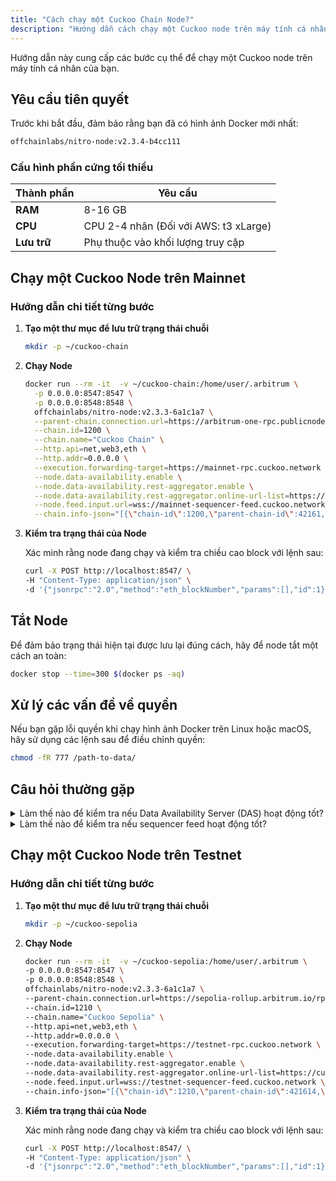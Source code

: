 ```yaml
---
title: "Cách chạy một Cuckoo Chain Node?"
description: "Hướng dẫn cách chạy một Cuckoo node trên máy tính cá nhân của bạn."
---
```


Hướng dẫn này cung cấp các bước cụ thể để chạy một Cuckoo node trên máy tính cá nhân của bạn.

## Yêu cầu tiên quyết

Trước khi bắt đầu, đảm bảo rằng bạn đã có hình ảnh Docker mới nhất:

```sh
offchainlabs/nitro-node:v2.3.4-b4cc111
```

### Cấu hình phần cứng tối thiểu

| Thành phần   | Yêu cầu                          |
| ------------ | -------------------------------- |
| **RAM**      | 8-16 GB                          |
| **CPU**      | CPU 2-4 nhân (Đối với AWS: t3 xLarge) |
| **Lưu trữ**  | Phụ thuộc vào khối lượng truy cập |

## Chạy một Cuckoo Node trên Mainnet

### Hướng dẫn chi tiết từng bước

1. **Tạo một thư mục để lưu trữ trạng thái chuỗi**

    ```sh
    mkdir -p ~/cuckoo-chain
    ```

2. **Chạy Node**

    ```sh
    docker run --rm -it  -v ~/cuckoo-chain:/home/user/.arbitrum \
      -p 0.0.0.0:8547:8547 \
      -p 0.0.0.0:8548:8548 \
      offchainlabs/nitro-node:v2.3.3-6a1c1a7 \
      --parent-chain.connection.url=https://arbitrum-one-rpc.publicnode.com \
      --chain.id=1200 \
      --chain.name="Cuckoo Chain" \
      --http.api=net,web3,eth \
      --http.addr=0.0.0.0 \
      --execution.forwarding-target=https://mainnet-rpc.cuckoo.network \
      --node.data-availability.enable \
      --node.data-availability.rest-aggregator.enable \
      --node.data-availability.rest-aggregator.online-url-list=https://cuckoo.network/mainnet-das-servers \
      --node.feed.input.url=wss://mainnet-sequencer-feed.cuckoo.network \
      --chain.info-json="[{\"chain-id\":1200,\"parent-chain-id\":42161,\"parent-chain-is-arbitrum\":true,\"chain-name\":\"Cuckoo Chain\",\"chain-config\":{\"homesteadBlock\":0,\"daoForkBlock\":null,\"daoForkSupport\":true,\"eip150Block\":0,\"eip150Hash\":\"0x0000000000000000000000000000000000000000000000000000000000000000\",\"eip155Block\":0,\"eip158Block\":0,\"byzantiumBlock\":0,\"constantinopleBlock\":0,\"petersburgBlock\":0,\"istanbulBlock\":0,\"muirGlacierBlock\":0,\"berlinBlock\":0,\"londonBlock\":0,\"clique\":{\"period\":0,\"epoch\":0},\"arbitrum\":{\"EnableArbOS\":true,\"AllowDebugPrecompiles\":false,\"DataAvailabilityCommittee\":true,\"InitialArbOSVersion\":11,\"GenesisBlockNum\":0,\"MaxCodeSize\":24576,\"MaxInitCodeSize\":49152,\"InitialChainOwner\":\"0x15c7C3E9673F8900Ac66Dd040aCF2169E79429A3\"},\"chainId\":1200},\"rollup\":{\"bridge\":\"0x6a075fbDFEd3d18bCdc62668fE0f02c639144ed8\",\"inbox\":\"0x2b25AAC8ef6F1a405E824C257a349b79c79Ed45c\",\"sequencer-inbox\":\"0x43c51b92bA8b9e89484D5eFa4a87Fa7526793b04\",\"rollup\":\"0xfEE1e4386fee1E337178ce0814e7959b9E67b5F5\",\"validator-utils\":\"0x6c21303F5986180B1394d2C89f3e883890E2867b\",\"validator-wallet-creator\":\"0x2b0E04Dc90e3fA58165CB41E2834B44A56E766aF\",\"deployed-at\":222314851}}]"
    ```

3. **Kiểm tra trạng thái của Node**

   Xác minh rằng node đang chạy và kiểm tra chiều cao block với lệnh sau:

    ```sh
    curl -X POST http://localhost:8547/ \
    -H "Content-Type: application/json" \
    -d '{"jsonrpc":"2.0","method":"eth_blockNumber","params":[],"id":1}'
    ```

## Tắt Node

Để đảm bảo trạng thái hiện tại được lưu lại đúng cách, hãy để node tắt một cách an toàn:

```sh
docker stop --time=300 $(docker ps -aq)
```

## Xử lý các vấn đề về quyền

Nếu bạn gặp lỗi quyền khi chạy hình ảnh Docker trên Linux hoặc macOS, hãy sử dụng các lệnh sau để điều chỉnh quyền:

```sh
chmod -fR 777 /path-to-data/
```

## Câu hỏi thường gặp

<details class="p-4 bg-white rounded-lg shadow hover:bg-gray-50 focus:outline-none focus:ring-2 focus:ring-blue-500">
  <summary class="cursor-pointer text-xl font-semibold">
    Làm thế nào để kiểm tra nếu Data Availability Server (DAS) hoạt động tốt?
  </summary>
  <p class="mt-2">
    Cuckoo Chain: <a href="https://mainnet-das.cuckoo.network/health">https://mainnet-das.cuckoo.network/health</a>
  </p>
  <p class="mt-2">
    Cuckoo Sepolia: <a href="https://testnet-das.cuckoo.network/health">https://testnet-das.cuckoo.network/health</a>
  </p>
</details>

<details class="p-4 bg-white rounded-lg shadow hover:bg-gray-50 focus:outline-none focus:ring-2 focus:ring-blue-500">
  <summary class="cursor-pointer text-xl font-semibold">
    Làm thế nào để kiểm tra nếu sequencer feed hoạt động tốt?
  </summary>
  <p class="mt-2">
    Cuckoo Chain:

    ```sh
    wscat -c wss://mainnet-sequencer-feed.cuckoo.network
    ```

  </p>
  <p class="mt-2">
    Cuckoo Sepolia:

    ```sh
    wscat -c wss://testnet-sequencer-feed.cuckoo.network
    ```
  </p>
</details>

## Chạy một Cuckoo Node trên Testnet

### Hướng dẫn chi tiết từng bước

1. **Tạo một thư mục để lưu trữ trạng thái chuỗi**

    ```sh
    mkdir -p ~/cuckoo-sepolia
    ```

2. **Chạy Node**

    ```sh
    docker run --rm -it  -v ~/cuckoo-sepolia:/home/user/.arbitrum \
    -p 0.0.0.0:8547:8547 \
    -p 0.0.0.0:8548:8548 \
    offchainlabs/nitro-node:v2.3.3-6a1c1a7 \
    --parent-chain.connection.url=https://sepolia-rollup.arbitrum.io/rpc \
    --chain.id=1210 \
    --chain.name="Cuckoo Sepolia" \
    --http.api=net,web3,eth \
    --http.addr=0.0.0.0 \
    --execution.forwarding-target=https://testnet-rpc.cuckoo.network \
    --node.data-availability.enable \
    --node.data-availability.rest-aggregator.enable \
    --node.data-availability.rest-aggregator.online-url-list=https://cuckoo.network/testnet-das-servers \
    --node.feed.input.url=wss://testnet-sequencer-feed.cuckoo.network \
    --chain.info-json="[{\"chain-id\":1210,\"parent-chain-id\":421614,\"parent-chain-is-arbitrum\":true,\"chain-name\":\"Cuckoo Sepolia\",\"chain-config\":{\"homesteadBlock\":0,\"daoForkBlock\":null,\"daoForkSupport\":true,\"eip150Block\":0,\"eip150Hash\":\"0x0000000000000000000000000000000000000000000000000000000000000000\",\"eip155Block\":0,\"eip158Block\":0,\"byzantiumBlock\":0,\"constantinopleBlock\":0,\"petersburgBlock\":0,\"istanbulBlock\":0,\"muirGlacierBlock\":0,\"berlinBlock\":0,\"londonBlock\":0,\"clique\":{\"period\":0,\"epoch\":0},\"arbitrum\":{\"EnableArbOS\":true,\"AllowDebugPrecompiles\":false,\"DataAvailabilityCommittee\":true,\"InitialArbOSVersion\":11,\"GenesisBlockNum\":0,\"MaxCodeSize\":24576,\"MaxInitCodeSize\":49152,\"InitialChainOwner\":\"0xF66eE80aC2331914F0193a56cdd3511F66f531d5\"},\"chainId\":1210},\"rollup\":{\"bridge\":\"0x84c599703Fd5d3031c2AaF0a32c3a89bB64Ad89A\",\"inbox\":\"0x31Ec68f7B326a45D8CDC3644569230A322bA9C50\",\"sequencer-inbox\":\"0x904b97f741BFD8d00c7D7644E05fFAF71985b5c1\",\"rollup\":\"0xA5f8EA23030F2cDE95f8ffeb56315BaF86f2E64c\",\"validator-utils\":\"0xB11EB62DD2B352886A4530A9106fE427844D515f\",\"validator-wallet-creator\":\"0xEb9885B6c0e117D339F47585cC06a2765AaE2E0b\",\"deployed-at\":51326201}}]"
    ```

3. **Kiểm tra trạng thái của Node**

   Xác minh rằng node đang chạy và kiểm tra chiều cao block với lệnh sau:

    ```sh
    curl -X POST http://localhost:8547/ \
    -H "Content-Type: application/json" \
    -d '{"jsonrpc":"2.0","method":"eth_blockNumber","params":[],"id":1}'
    ```
